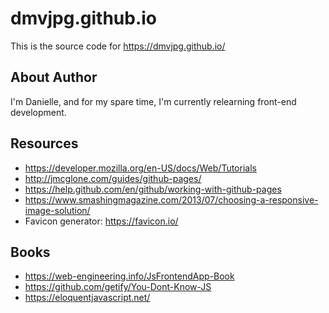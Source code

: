 # dmvjpg.github.io
This is the source code for https://dmvjpg.github.io/

About Author
---
I'm Danielle, and for my spare time, I'm currently relearning front-end development.

Resources
---
* https://developer.mozilla.org/en-US/docs/Web/Tutorials
* http://jmcglone.com/guides/github-pages/
* https://help.github.com/en/github/working-with-github-pages
* https://www.smashingmagazine.com/2013/07/choosing-a-responsive-image-solution/
* Favicon generator: https://favicon.io/

Books
---
* https://web-engineering.info/JsFrontendApp-Book
* https://github.com/getify/You-Dont-Know-JS
* https://eloquentjavascript.net/
